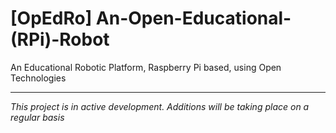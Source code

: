 # [OpEdRo] An-Open-Educational-(RPi)-Robot
An Educational Robotic Platform, Raspberry Pi based, using Open Technologies

---
*This project is in active development. Additions will be taking place on a regular basis*




